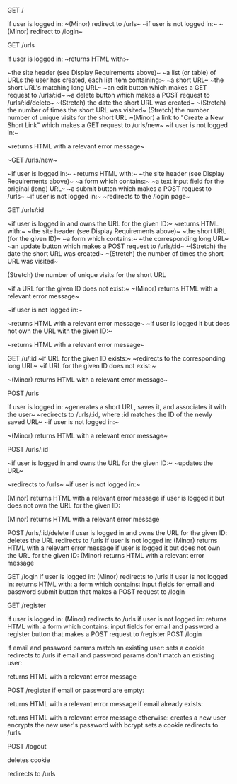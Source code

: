 GET /

if user is logged in:
~(Minor) redirect to /urls~
~if user is not logged in:~
~(Minor) redirect to /login~

GET /urls

if user is logged in:
~returns HTML with:~
<!-- MAKE SURE IT'S HTML -->
~the site header (see Display Requirements above)~
~a list (or table) of URLs the user has created, each list item containing:~
~a short URL~
~the short URL's matching long URL~
~an edit button which makes a GET request to /urls/:id~
~a delete button which makes a POST request to /urls/:id/delete~
~(Stretch) the date the short URL was created~
~(Stretch) the number of times the short URL was visited~
(Stretch) the number number of unique visits for the short URL
~(Minor) a link to "Create a New Short Link" which makes a GET request to /urls/new~
~if user is not logged in:~
<!-- MAKE SURE IT IS HTML -->
~returns HTML with a relevant error message~


~GET /urls/new~

~if user is logged in:~
~returns HTML with:~
~the site header (see Display Requirements above)~
~a form which contains:~
~a text input field for the original (long) URL~
~a submit button which makes a POST request to /urls~
~if user is not logged in:~
~redirects to the /login page~


GET /urls/:id

~if user is logged in and owns the URL for the given ID:~
~returns HTML with:~
~the site header (see Display Requirements above)~
~the short URL (for the given ID)~
~a form which contains:~
~the corresponding long URL~
~an update button which makes a POST request to /urls/:id~
~(Stretch) the date the short URL was created~
~(Stretch) the number of times the short URL was visited~
<!-- DO THIS: -->
(Stretch) the number of unique visits for the short URL

~if a URL for the given ID does not exist:~
~(Minor) returns HTML with a relevant error message~

~if user is not logged in:~
<!-- MAKE SURE IT IS HTML: -->
~returns HTML with a relevant error message~
~if user is logged it but does not own the URL with the given ID:~
<!-- MAKE SURE IT IS HTML -->
~returns HTML with a relevant error message~

GET /u/:id
~if URL for the given ID exists:~
~redirects to the corresponding long URL~
~if URL for the given ID does not exist:~
<!-- MAKE SURE IT IS HTML -->
~(Minor) returns HTML with a relevant error message~

POST /urls

if user is logged in:
~generates a short URL, saves it, and associates it with the user~
~redirects to /urls/:id, where :id matches the ID of the newly saved URL~
~if user is not logged in:~
<!-- MAKE SURE IT IS HTML -->
~(Minor) returns HTML with a relevant error message~


POST /urls/:id

~if user is logged in and owns the URL for the given ID:~
~updates the URL~
<!-- DOES NOT REDIRECT TO URL -->
~redirects to /urls~
~if user is not logged in:~
<!-- NOT HTML: -->
(Minor) returns HTML with a relevant error message
if user is logged it but does not own the URL for the given ID:
<!-- NOT HTML: -->
(Minor) returns HTML with a relevant error message


POST /urls/:id/delete
if user is logged in and owns the URL for the given ID:
deletes the URL
redirects to /urls
if user is not logged in:
(Minor) returns HTML with a relevant error message
if user is logged it but does not own the URL for the given ID:
(Minor) returns HTML with a relevant error message

GET /login
if user is logged in:
(Minor) redirects to /urls
if user is not logged in:
returns HTML with:
a form which contains:
input fields for email and password
submit button that makes a POST request to /login

GET /register

if user is logged in:
(Minor) redirects to /urls
if user is not logged in:
returns HTML with:
a form which contains:
input fields for email and password
a register button that makes a POST request to /register
POST /login

if email and password params match an existing user:
sets a cookie
redirects to /urls
if email and password params don't match an existing user:
<!-- NOT HTML -->
returns HTML with a relevant error message

POST /register
if email or password are empty:
<!-- NOT HTML -->
returns HTML with a relevant error message
if email already exists:
<!-- NOT HTML -->
returns HTML with a relevant error message
otherwise:
creates a new user
encrypts the new user's password with bcrypt
sets a cookie
redirects to /urls

POST /logout

deletes cookie
<!-- REDIRECTS TO LOGIN -->
redirects to /urls
